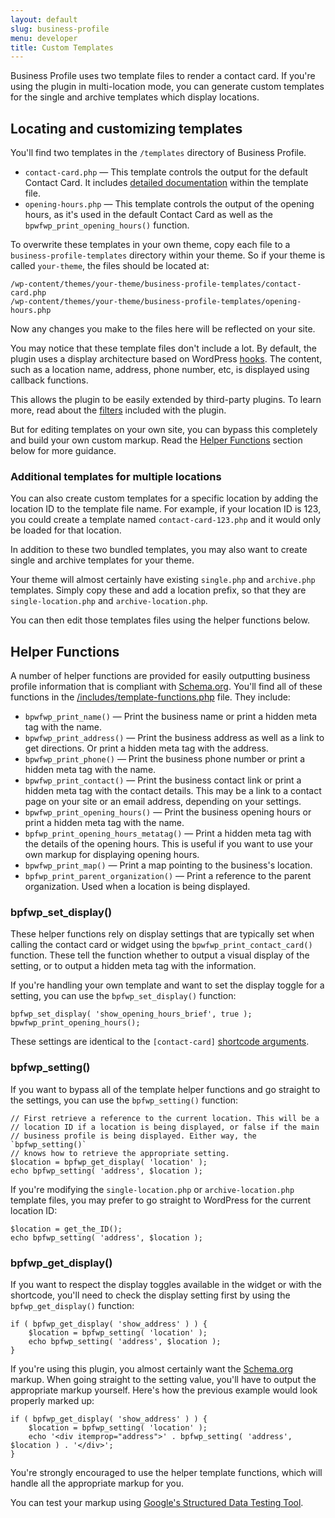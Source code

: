 ```yaml
---
layout: default
slug: business-profile
menu: developer
title: Custom Templates
---
```

Business Profile uses two template files to render a contact card. If you're using the plugin in multi-location mode, you can generate custom templates for the single and archive templates which display locations.

## Locating and customizing templates

You'll find two templates in the `/templates` directory of Business Profile.

- `contact-card.php` &mdash; This template controls the output for the default Contact Card. It includes [detailed documentation](https://github.com/NateWr/business-profile/blob/master/templates/contact-card.php) within the template file.
- `opening-hours.php` &mdash; This template controls the output of the opening hours, as it's used in the default Contact Card as well as the `bpwfwp_print_opening_hours()` function.

To overwrite these templates in your own theme, copy each file to a `business-profile-templates` directory within your theme. So if your theme is called `your-theme`, the files should be located at:

	/wp-content/themes/your-theme/business-profile-templates/contact-card.php
	/wp-content/themes/your-theme/business-profile-templates/opening-hours.php

Now any changes you make to the files here will be reflected on your site.

You may notice that these template files don't include a lot. By default, the plugin uses a display architecture based on WordPress [hooks](http://codex.wordpress.org/Plugin_API/Hooks). The content, such as a location name, address, phone number, etc, is displayed using callback functions.

This allows the plugin to be easily extended by third-party plugins. To learn more, read about the [filters](filters) included with the plugin.

But for editing templates on your own site, you can bypass this completely and build your own custom markup. Read the [Helper Functions](#helper-functions) section below for more guidance.

### Additional templates for multiple locations

You can also create custom templates for a specific location by adding the location ID to the template file name. For example, if your location ID is 123, you could create a template named `contact-card-123.php` and it would only be loaded for that location.

In addition to these two bundled templates, you may also want to create single and archive templates for your theme.

Your theme will almost certainly have existing `single.php` and `archive.php` templates. Simply copy these and add a location prefix, so that they are `single-location.php` and `archive-location.php`.

You can then edit those templates files using the helper functions below.

## Helper Functions

A number of helper functions are provided for easily outputting business profile information that is compliant with [Schema.org](http://schema.org). You'll find all of these functions in the [/includes/template-functions.php](https://github.com/NateWr/business-profile/blob/master/includes/template-functions.php) file. They include:

- `bpwfwp_print_name()` &mdash; Print the business name or print a hidden meta tag with the name.
- `bpwfwp_print_address()` &mdash; Print the business address as well as a link to get directions. Or print a hidden meta tag with the address.
- `bpwfwp_print_phone()` &mdash; Print the business phone number or print a hidden meta tag with the name.
- `bpwfwp_print_contact()` &mdash; Print the business contact link or print a hidden meta tag with the contact details. This may be a link to a contact page on your site or an email address, depending on your settings.
- `bpwfwp_print_opening_hours()` &mdash; Print the business opening hours or print a hidden meta tag with the name.
- `bpfwp_print_opening_hours_metatag()` &mdash; Print a hidden meta tag with the details of the opening hours. This is useful if you want to use your own markup for displaying opening hours.
- `bpwfwp_print_map()` &mdash; Print a map pointing to the business's location.
- `bpfwp_print_parent_organization()` &mdash; Print a reference to the parent organization. Used when a location is being displayed.

### bpfwp_set_display()

These helper functions rely on display settings that are typically set when calling the contact card or widget using the `bpwfwp_print_contact_card()` function. These tell the function whether to output a visual display of the setting, or to output a hidden meta tag with the information.

If you're handling your own template and want to set the display toggle for a setting, you can use the `bpfwp_set_display()` function:

	bpfwp_set_display( 'show_opening_hours_brief', true );
	bpwfwp_print_opening_hours();

These settings are identical to the `[contact-card]` [shortcode arguments](../user/faq#shortcode).

### bpfwp_setting()

If you want to bypass all of the template helper functions and go straight to the settings, you can use the `bpfwp_setting()` function:

	// First retrieve a reference to the current location. This will be a
	// location ID if a location is being displayed, or false if the main
	// business profile is being displayed. Either way, the `bpfwp_setting()`
	// knows how to retrieve the appropriate setting.
	$location = bpfwp_get_display( 'location' );
	echo bpfwp_setting( 'address', $location );

If you're modifying the `single-location.php` or `archive-location.php` template files, you may prefer to go straight to WordPress for the current location ID:

	$location = get_the_ID();
	echo bpfwp_setting( 'address', $location );

### bpfwp_get_display()

If you want to respect the display toggles available in the widget or with the shortcode, you'll need to check the display setting first by using the `bpfwp_get_display()` function:

	if ( bpfwp_get_display( 'show_address' ) ) {
		$location = bpfwp_setting( 'location' );
		echo bpfwp_setting( 'address', $location );
	}

If you're using this plugin, you almost certainly want the [Schema.org](http://schema.org) markup. When going straight to the setting value, you'll have to output the appropriate markup yourself. Here's how the previous example would look properly marked up:


	if ( bpfwp_get_display( 'show_address' ) ) {
		$location = bpfwp_setting( 'location' );
		echo '<div itemprop="address">' . bpfwp_setting( 'address', $location ) . '</div>';
	}

You're strongly encouraged to use the helper template functions, which will handle all the appropriate markup for you.

You can test your markup using [Google's Structured Data Testing Tool](https://search.google.com/structured-data/testing-tool/u/0/).
